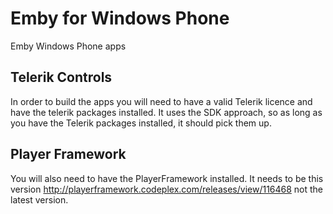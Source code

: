 Emby for Windows Phone
=========================

Emby Windows Phone apps

Telerik Controls
---
In order to build the apps you will need to have a valid Telerik licence and have the telerik packages installed. It uses the SDK approach, so as long as you have the Telerik packages installed, it should pick them up.

Player Framework
---
You will also need to have the PlayerFramework installed. It needs to be this version http://playerframework.codeplex.com/releases/view/116468 not the latest version.
